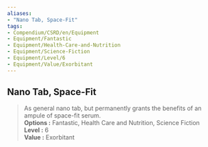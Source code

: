 ```yaml
---
aliases:
- "Nano Tab, Space-Fit"
tags:
- Compendium/CSRD/en/Equipment
- Equipment/Fantastic
- Equipment/Health-Care-and-Nutrition
- Equipment/Science-Fiction
- Equipment/Level/6
- Equipment/Value/Exorbitant
---
```


  
## Nano Tab, Space-Fit  
  
>As general nano tab, but permanently grants the benefits of an ampule of space-fit serum.  
> **Options :** Fantastic, Health Care and Nutrition, Science Fiction  
> **Level :** 6  
> **Value :** Exorbitant